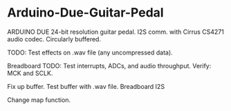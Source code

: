 # Arduino-Due-Guitar-Pedal

ARDUINO DUE 24-bit resolution guitar pedal.
I2S comm. with Cirrus CS4271 audio codec. 
Circularly buffered.


TODO: Test effects on .wav file (any uncompressed data).

Breadboard
TODO: Test interrupts, ADCs, and audio throughput.
Verify: MCK and SCLK.

Fix up buffer. Test buffer with .wav file. Breadboard I2S

Change map function.
